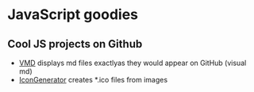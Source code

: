 # JavaScript goodies

## Cool JS projects on Github
* [VMD](https://github.com/yoshuawuyts/vmd) displays md files exactlyas they would appear on GitHub (visual md)
* [IconGenerator](https://github.com/onmyway133/IconGenerator) creates \*.ico files from images
